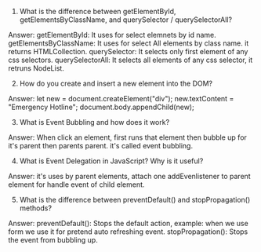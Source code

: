1. What is the difference between getElementById, getElementsByClassName, and querySelector / querySelectorAll?

Answer:
getElementById: It uses for select elemnets by id name.
getElementsByClassName: It uses for select All elements by class name. it returns HTMLCollection.
querySelector: It selects only first element of any css selectors.
querySelectorAll: It selects all elements of any css selector, it retruns NodeList.


2. How do you create and insert a new element into the DOM?

Answer:
let new = document.createElement("div");
new.textContent = "Emergency Hotline";
document.body.appendChild(new);


3. What is Event Bubbling and how does it work?

Answer: When click an element, first runs that element then bubble up for it's parent then parents parent. it's called event bubbling.


4. What is Event Delegation in JavaScript? Why is it useful?

Answer: it's uses by parent elements, attach one addEvenlistener to parent element for handle event of child element.


5. What is the difference between preventDefault() and stopPropagation() methods?

Answer: 
preventDefault(): Stops the default action, example: when we use form we use it for pretend auto refreshing event.
stopPropagation(): Stops the event from bubbling up.
